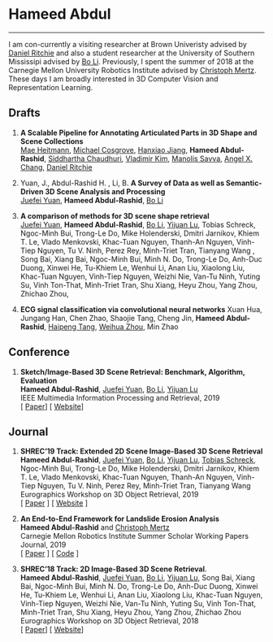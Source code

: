 
# Hameed Abdul
---
I am con-currently a visiting researcher at Brown Univeristy advised by [Daniel Ritchie][daniel] and also a student researcher at the University of Southern Mississipi advised by [Bo Li][bo]. Previously, I spent the summer of 2018 at the Carnegie Mellon University Robotics Institute advised by [Christoph Mertz][christoph]. These days I am broadly interested in 3D Computer Vision and Representation Learning.

## Drafts
1. **A Scalable Pipeline for Annotating Articulated Parts in 3D Shape and Scene Collections** </br> [Mae Heitmann][mae], [Michael Cosgrove][michael], [Hanxiao Jiang][shawn], **Hameed Abdul-Rashid**, [Siddhartha Chaudhuri][sid], [Vladimir Kim][vova], [Manolis Savva][manolis], [Angel X. Chang][angel], [Daniel Ritchie][daniel]


2. Yuan, J., Abdul-Rashid H. , Li, B. 
**A Survey of Data as well as Semantic-Driven 3D Scene Analysis and Processing** </br> [Juefei Yuan][juefei], **Hameed Abdul-Rashid**, [Bo Li][bo]


3. **A comparison of methods for 3D scene shape retrieval** </br> [Juefei Yuan][juefei], **Hameed Abdul-Rashid**, [Bo Li][bo], [Yijuan Lu][yijuan], Tobias Schreck, Ngoc-Minh Bui, Trong-Le Do, Mike Holenderski, Dmitri Jarnikov, Khiem T. Le, Vlado Menkovski, Khac-Tuan Nguyen, Thanh-An Nguyen, Vinh-Tiep Nguyen, Tu V. Ninh, Perez Rey, Minh-Triet Tran, Tianyang Wang , Song Bai, Xiang Bai, Ngoc-Minh Bui, Minh N. Do, Trong-Le Do, Anh-Duc Duong, Xinwei He, Tu-Khiem Le, Wenhui Li, Anan Liu, Xiaolong Liu, Khac-Tuan Nguyen, Vinh-Tiep Nguyen, Weizhi Nie, Van-Tu Ninh, Yuting Su, Vinh Ton-That, Minh-Triet Tran, Shu Xiang, Heyu Zhou, Yang Zhou, Zhichao Zhou, 


4. **ECG signal classification via convolutional neural networks**
Xuan Hua, Jungang Han, Chen Zhao, Shaojie Tang, Cheng Jin, **Hameed Abdul-Rashid**, [Haipeng Tang][haipeng], [Weihua Zhou][weihua], Min Zhao


## Conference
1. **Sketch/Image-Based 3D Scene Retrieval: Benchmark, Algorithm, Evaluation** </br> **Hameed Abdul-Rashid**, [Juefei Yuan][juefei], [Bo Li][bo], [Yijuan Lu][yijuan] </br> IEEE Multimedia Information Processing and Retrieval, 2019 </br> [ [Paper][mipr_unoff]] [ [Website][ibr19]]

## Journal
1. **SHREC’19 Track: Extended 2D Scene Image-Based 3D Scene Retrieval** </br> **Hameed Abdul-Rashid**, [Juefei Yuan][juefei], [Bo Li][bo], [Yijuan Lu][yijuan], [Tobias Schreck][tobias], Ngoc-Minh Bui, Trong-Le Do, Mike Holenderski, Dmitri Jarnikov, Khiem T. Le, Vlado Menkovski, Khac-Tuan Nguyen, Thanh-An Nguyen, Vinh-Tiep Nguyen, Tu V. Ninh, Perez Rey, Minh-Triet Tran, Tianyang Wang </br> Eurographics Workshop on 3D Object Retrieval, 2019</br> [ [Paper][shrecibr19] ]  [ [Website][ibr19] ]

2. **An End-to-End Framework for Landslide Erosion Analysis** </br> **Hameed Abdul-Rashid** and [Christoph Mertz][christoph] </br>
Carnegie Mellon Robotics Institute Summer Scholar Working Papers Journal, 2019 </br> [ [Paper][rissPaper] ]  [ [Code][rissCode] ]

3. **SHREC’18 Track: 2D Image-Based 3D Scene Retrieval**. </br> **Hameed Abdul-Rashid**, [Juefei Yuan][juefei], [Bo Li][bo], [Yijuan Lu][yijuan], Song Bai, Xiang Bai, Ngoc-Minh Bui, Minh N. Do, Trong-Le Do, Anh-Duc Duong, Xinwei He, Tu-Khiem Le, Wenhui Li, Anan Liu, Xiaolong Liu, Khac-Tuan Nguyen, Vinh-Tiep Nguyen, Weizhi Nie, Van-Tu Ninh, Yuting Su, Vinh Ton-That, Minh-Triet Tran, Shu Xiang, Heyu Zhou, Yang Zhou, Zhichao Zhou </br>Eurographics Workshop on 3D Object Retrieval, 2018 </br> [ [Paper][shrecibr18]]  [ [Website][ibr18]]
<!-- Advisers -->
[daniel]:[https://dritchie.github.io]
[bo]: [https://sites.google.com/site/libohomepage/homepage]
[christoph]: [https://www.ri.cmu.edu/ri-people/christoph-mertz/]

<!-- Author Links -->
[juefei]: https://www.linkedin.com/in/juefei-yuan-494a34176/
[yijuan]: https://userweb.cs.txstate.edu/~yl12/ 
[mae]: https://www.linkedin.com/in/mae-heitmann-770287118/
[michael]: https://www.linkedin.com/in/michael-cosgrove-5ba553156/
[shawn]: https://jianghanxiao.github.io/ 
[sid]: https://www.cse.iitb.ac.in/~sidch/
[vova]: http://www.vovakim.com/
[manolis]: https://msavva.github.io/
[angel]: https://angelxuanchang.github.io
[tobias]: https://www.tugraz.at/institute/cgv/schreck/ 
[haipeng]: https://www.linkedin.com/in/haipeng-tang-877b2414a/
[weihua]: https://www.linkedin.com/in/weihuazhou/



<!-- Paper links -->
[shrecibr19]: http://orca.st.usm.edu/~bli/SceneIBR2019/SHREC19_Track_Extended_2D_Scene_Image-Based_3D_Scene_Retrieval.pdf

[shrecibr18]: http://orca.st.usm.edu/~bli/SceneIBR2018/SHREC18_Track_2D_Scene_Image-Based_3D_Scene_Retrieval.pdf

[rissPaper]: https://riss.ri.cmu.edu/wp-content/uploads/2018/11/RISS_Journal_Nov26-r.pdf#page=8&zoom=100,0,0

[mipr_unoff]: https://docs.google.com/viewer?a=v&pid=sites&srcid=ZGVmYXVsdGRvbWFpbnxsaWJvaG9tZXBhZ2V8Z3g6ZjVhMjlmYTc4NjBjNDYz

[mipr_ieee]: https://ieeexplore.ieee.org/document/8695316/authors#authors

<!-- Project websites -->
[ibr18]: http://orca.st.usm.edu/~bli/SceneIBR2018
[ibr19]:  http://orca.st.usm.edu/~bli/SceneIBR2019
[rissCode]: https://github.com/Hammania689/landslides3D

